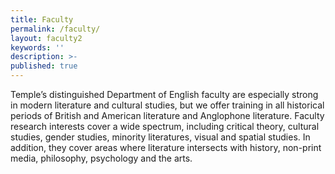 ```yaml
---
title: Faculty
permalink: /faculty/
layout: faculty2
keywords: ''
description: >-
published: true
---
```

Temple’s distinguished Department of English faculty are especially strong in modern literature and cultural studies, but we offer training in all historical periods of British and American literature and Anglophone literature. Faculty research interests cover a wide spectrum, including critical theory, cultural studies, gender studies, minority literatures, visual and spatial studies. In addition, they cover areas where literature intersects with history, non-print media, philosophy, psychology and the arts.
